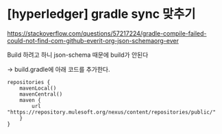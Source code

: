 # [hyperledger] gradle sync 맞추기

https://stackoverflow.com/questions/57217224/gradle-compile-failed-could-not-find-com-github-everit-org-json-schemaorg-ever



Build 하려고 하니 json-schema 때문에 build가 안된다



-> build.gradle에 아래 코드를 추가한다.

```
repositories {
    mavenLocal()
    mavenCentral()
    maven {
        url "https://repository.mulesoft.org/nexus/content/repositories/public/"
    }
}
```

